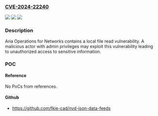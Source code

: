 ### [CVE-2024-22240](https://cve.mitre.org/cgi-bin/cvename.cgi?name=CVE-2024-22240)
![](https://img.shields.io/static/v1?label=Product&message=VMware%20Aria%20Operations%20for%20Networks&color=blue)
![](https://img.shields.io/static/v1?label=Version&message=%3D%20VMware%20Aria%20Operations%20for%20Networks%206.x%20&color=brighgreen)
![](https://img.shields.io/static/v1?label=Vulnerability&message=Local%20File%20Read%20vulnerability&color=brighgreen)

### Description

Aria Operations for Networks contains a local file read vulnerability. A malicious actor with admin privileges may exploit this vulnerability leading to unauthorized access to sensitive information.    

### POC

#### Reference
No PoCs from references.

#### Github
- https://github.com/fkie-cad/nvd-json-data-feeds

